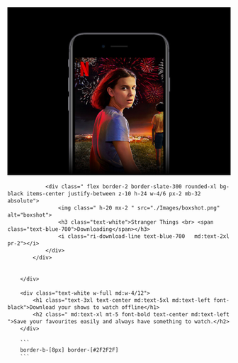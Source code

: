 <div class=" w-full md:w-5/12 xl:flex xl:justify-center relative">
            <div>
                <div class="relative h-6"><img src="./Images/shimg.jpg" alt=""></div>

                <div class=" flex border-2 border-slate-300 rounded-xl bg-black items-center justify-between z-10 h-24 w-4/6 px-2 mb-32 absolute"> 
                    <img class=" h-20 mx-2 " src="./Images/boxshot.png" alt="boxshot">
                    <h3 class="text-white">Stranger Things <br> <span class="text-blue-700">Downloading</span></h3>
                    <i class="ri-download-line text-blue-700   md:text-2xl pr-2"></i>
                </div>
            </div>
            
            
        </div>
        
        <div class="text-white w-full md:w-4/12">
            <h1 class="text-3xl text-center md:text-5xl md:text-left font-black">Download your shows to watch offline</h1>
            <h2 class=" md:text-xl mt-5 font-bold text-center md:text-left ">Save your favourites easily and always have something to watch.</h2>
        </div>

        ```
        border-b-[8px] border-[#2F2F2F]
        ```